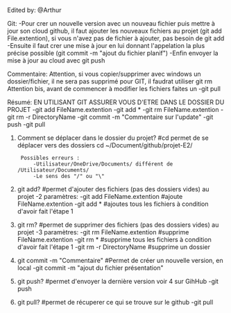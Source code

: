 Edited by: @Arthur

Git:
    -Pour crer un nouvelle version avec un nouveau fichier puis mettre à jour son cloud github, il faut ajouter les nouveaux fichiers au projet (git add File.extention), si vous n'avez pas de fichier à ajouter, pas besoin de git add
    -Ensuite il faut crer une mise à jour en lui donnant l'appelation la plus précise possible (git commit -m "ajout du fichier planif")
    -Enfin envoyer la mise à jour au cloud avec git push

Commentaire:
    Attention, si vous copier/supprimer avec windows un dossier/fichier, il ne sera pas supprimé pour GIT, il faudrat utiliser git rm
    Attention bis, avant de commencer à modifier les fichiers faites un -git pull

Résumé:
    EN UTILISANT GIT ASSURER VOUS D'ETRE DANS LE DOSSIER DU PROJET
    -git add FileName.extention
    -git add *
    -git rm FileName.extention
    -git rm -r DirectoryName
    -git commit -m "Commentaire sur l'update"
    -git push
    -git pull


1) Comment se déplacer dans le dossier du projet?
    #cd permet de se déplacer vers des dossiers
    cd ~/Document/github/projet-E2/
    
        Possibles erreurs : 
            -Utilisateur/OneDrive/Documents/ différent de /Utilisateur/Documents/
            -Le sens des "/" ou "\"

2) git add?
    #permet d'ajouter des fichiers (pas des dossiers vides) au projet
    -2 paramètres:
        -git add FileName.extention
            #ajoute FileName.extention
        -git add * 
            #ajoutes tous les fichiers à condition d'avoir fait l'étape 1

3) git rm?
    #permet de supprimer des fichiers (pas des dossiers vides) au projet
    -3 paramètres:
        -git rm FileName.extention
            #supprime FileName.extention
        -git rm * 
            #supprime tous les fichiers à condition d'avoir fait l'étape 1
        -git rm -r DirectoryName
            #supprime un dossier

4) git commit -m "Commentaire"
    #Permet de créer un nouvelle version, en local
    -git commit -m "ajout du fichier présentation"

5) git push?
    #permet d'envoyer la dernière version voir 4 sur GihHub
    -git push
6) git pull?
    #permet de récuperer ce qui se trouve sur le github
    -git pull
